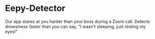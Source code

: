 # Eepy-Detector
Our app stares at you harder than your boss during a Zoom call. Detects drowsiness faster than you can say, "I wasn’t sleeping, just resting my eyes!"
